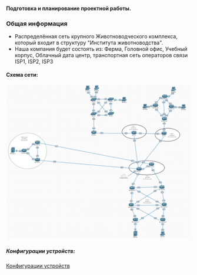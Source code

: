 #### Подготовка и планирование проектной работы.

### Общая информация
 - Распределённая сеть крупного Животноводческого комплекса, который входит в структуру "Института животноводства".
 - Наша компания будет состоять из:
Ферма,
Головной офис,
Учебный корпус,
Облачный дата центр,
транспортная сеть операторов связи ISP1, ISP2, ISP3

#### Схема сети:

  ![alt-текст](/lab-15/img/map-all.png)



##### Конфигурации устройств:


  [Конфигурации устройств](./configs/)
